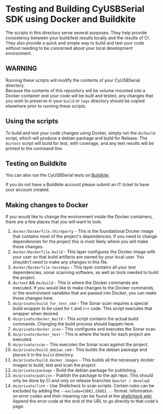 # Testing and Building CyUSBSerial SDK using Docker and Buildkite

The scripts in this directory serve several purposes.  They help provide consistency
between your build/test results locally and the results of CI.  They also provide a quick
and simple way to build and test your code without needing to be concerned about your
local development environment.

## WARNING

Running these scripts will modify the contents of your CyUSBSerial directory.  
Because the contents of this repository will be volume mounted into a Docker container and your
code will be built and tested, any changes that you wish to preserve in your `build`
or `logs` directory should be copied elsewhere prior to running these scripts.

## Using the scripts

To build and test your code changes using Docker, simply run the `do/build` script, which will produce 
a debian package and build for Release.  The `do/test` script will build for test, with coverage, and
any test results will be printed to the command line.

## Testing on Buildkite

You can also run the CyUSBSerial tests on [Buildkite](https://buildkite.com/path-robotics/cyusbserial-sdk).

If you do not have a Buildkite account please submit an IT ticket to have your account
created.

## Making changes to Docker

If you would like to change the environment inside the Docker containers, there are a few
places that you will want to look.

1. `docker/Dockerfile.thirdparty` - This is the foundational Docker image that contains most of
the project's dependencies.  If you need to change dependencies for the project this
is most likely where you will make those changes.
2. `docker/Dockerfile.build` - This layer configures the Docker image with your user so that build
artifacts are owned by your local user.  You shouldn't need to make any changes in this file.
3. `docker/Dockerfile.testdeps` - This layer contains all your test dependencies, sonar scanning software, as well as tools needed to build the project.
4. `do/test` && `do/build` - This is where the Docker commands are executed.  If you
would like to make changes to the Docker commands, or the environment variables
that are passed into Docker, you can make those changes here.
5. `do/private/build_for_test_cmd` - The Sonar scan requires a special build wrapper to be used for
`C` and `C++` code.  This script executes that wrapper when desired.
6. `do/private/docker_build` - This script contains the actual build commands.  Changing the build
process should happen here.
7. `do/private/docker_scan` - This configures and executes the Sonar scan.
8. `do/private/docker_test` - This is where the tests for each project are executed.
9. `do/private/scan` - This executes the Sonar scan against the project.
10. `do/private/build_debian_cmd` - This builds the debian package and places it in the `build` directory.
11. `do/private/build_docker_images` - This builds all the necessary docker images to build, test and scan the project.
12. `do/private/package` - Build the debian package for publishing.
13. `do/private/publish` - Publish the package to the apt repo.  This should only be done by CI and only on release branches (`master / develop`)
14. `do/private/lint` - Use Shellcheck to scan scripts.  Certain rules can be excluded by adding the `--exclude=CODE1,CODE2...` format.  Infomration on error codes and their meaning can be found at the [shellcheck wiki](https://github-wiki-see.page/m/koalaman/shellcheck/wiki).  Append the error code at the end of the URL to go directly to that code's page.